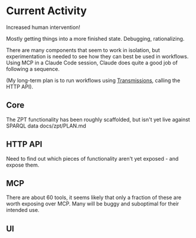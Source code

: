 # Current Activity

Increased human intervention!

Mostly getting things into a more finished state. Debugging, rationalizing.

There are many components that seem to work in isolation, but experimentation is needed to see how they can best be used in workflows. Using MCP in a Claude Code session, Claude does quite a good job of following a sequence.

(My long-term plan is to run workflows using [Transmissions](https://github.com/danja/transmissions), calling the HTTP API).

## Core

The ZPT functionality has been roughly scaffolded, but isn't yet live against SPARQL data
docs/zpt/PLAN.md

## HTTP API

Need to find out which pieces of functionality aren't yet exposed - and expose them.

## MCP

There are about 60 tools, it seems likely that only a fraction of these are worth exposing over MCP. Many will be buggy and suboptimal for their intended use.

## UI

